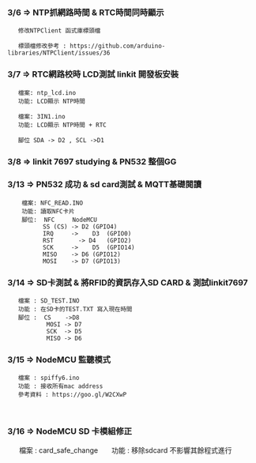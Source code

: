 
### 3/6 => NTP抓網路時間 & RTC時間同時顯示
       修改NTPClient 函式庫標頭檔

       標頭檔修改參考 : https://github.com/arduino-libraries/NTPClient/issues/36

### 3/7 => RTC網路校時 LCD測試 linkit 開發板安裝

       檔案: ntp_lcd.ino
       功能: LCD顯示 NTP時間
       
       檔案: 3IN1.ino
       功能: LCD顯示 NTP時間 + RTC
       
       腳位 SDA -> D2 , SCL ->D1

### 3/8 => linkit 7697 studying & PN532 整個GG 

### 3/13 => PN532 成功 & sd card測試 & MQTT基礎閱讀
                   
        檔案: NFC_READ.INO
        功能: 讀取NFC卡片
        腳位:  NFC	 NodeMCU
              SS (CS) -> D2	(GPIO4) 
              IRQ     ->	D3	(GPIO0)
              RST	    -> D4	(GPIO2) 
              SCK     ->	D5	(GPIO14)
              MISO    -> D6	(GPIO12)
              MOSI    -> D7	(GPIO13)
              

### 3/14 => SD卡測試 & 將RFID的資訊存入SD CARD & 測試linkit7697

       檔案 : SD_TEST.INO
       功能 : 在SD卡的TEST.TXT 寫入現在時間
       腳位 :  CS    ->D8
               MOSI -> D7
               SCK  -> D5
               MISO -> D6
       
### 3/15 => NodeMCU 監聽模式

       檔案 : spiffy6.ino
       功能 : 接收所有mac address
       參考資料 : https://goo.gl/W2CXwP
        
### 3/16 => NodeMCU SD 卡模組修正

       檔案 : card_safe_change
       功能 : 移除sdcard 不影響其餘程式進行
       
